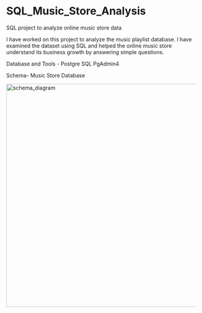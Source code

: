 # SQL_Music_Store_Analysis
SQL project to analyze online music store data

I have worked on this project to analyze the music playlist database. I have examined the dataset using SQL and helped the online music store understand its business growth by answering simple questions.

Database and Tools -
  Postgre SQL
  PgAdmin4

Schema- Music Store Database


<img width="594" alt="schema_diagram" src="https://github.com/Jayeshdani4/SQL_Music_Store_Analysis/assets/156282378/0d96e743-349e-42a7-a44b-7a7462eb44f3">
